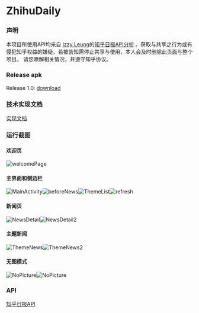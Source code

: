 # ZhihuDaily

### 声明
本项目所使用API均来自 [Izzy Leung](https://github.com/izzyleung)的[知乎日报API分析](https://github.com/izzyleung/ZhihuDailyPurify/wiki/知乎日报-API-分析) 。获取与共享之行为或有侵犯知乎权益的嫌疑。若被告知需停止共享与使用，本人会及时删除此页面与整个项目。 请您暸解相关情况，并遵守知乎协议。

### Release apk
Release 1.0: [download](https://github.com/MoRunChang2015/Zhihu-Daily/blob/master/apk/app-release.apk)

### 技术实现文档
[实现文档](https://github.com/MoRunChang2015/Zhihu-Daily/blob/master/doc/implementation.md)


### 运行截图

#### 欢迎页

![welcomePage](https://github.com/MoRunChang2015/Zhihu-Daily/blob/master/doc/images/welcomePage.png)

#### 主界面和侧边栏

![MainActivity](https://github.com/MoRunChang2015/Zhihu-Daily/blob/master/doc/images/MainActivity.png)![beforeNews](https://github.com/MoRunChang2015/Zhihu-Daily/blob/master/doc/images/BeforeNews.png)![ThemeList](https://github.com/MoRunChang2015/Zhihu-Daily/blob/master/doc/images/ThemeList.png)![refresh](https://github.com/MoRunChang2015/Zhihu-Daily/blob/master/doc/images/refresh.png)


#### 新闻页

![NewsDetail](https://github.com/MoRunChang2015/Zhihu-Daily/blob/master/doc/images/NewsDetail.png)![NewsDetail2](https://github.com/MoRunChang2015/Zhihu-Daily/blob/master/doc/images/NewsDetail2.png)


#### 主题新闻


![ThemeNews](https://github.com/MoRunChang2015/Zhihu-Daily/blob/master/doc/images/ThemeNews.png)![ThemeNews2](https://github.com/MoRunChang2015/Zhihu-Daily/blob/master/doc/images/ThemeNews2.png)


#### 无图模式
![NoPicture](https://github.com/MoRunChang2015/Zhihu-Daily/blob/master/doc/images/NoPictureMode.png)![NoPicture](https://github.com/MoRunChang2015/Zhihu-Daily/blob/master/doc/images/NoPictureMode2.png)



### API
[知乎日报API](https://github.com/MoRunChang2015/Zhihu-Daily/blob/master/ZhihuDaily-api.md)
